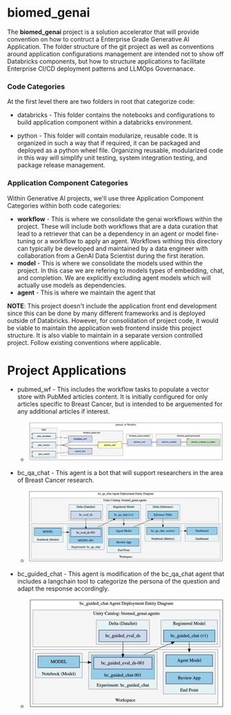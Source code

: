 # biomed_genai

The **biomed_genai** project is a solution accelerator that will provide convention on how to contruct a Enterprise Grade Generative AI Application. The folder structure of the git project as well as conventions around application configurations management are intended not to show off Databricks components, but how to structure applications to facilitate Enterprise CI/CD deployment patterns and LLMOps Governanace.

### Code Categories

At the first level there are two folders in root that categorize code:
 * databricks - This folder contains the notebooks and configurations to build application component within a databricks environment.

 * python - This folder will contain modularize, reusable code. It is organized in such a way that if required, it can be packaged and deployed as a python wheel file. Organizing reusable, modularized code in this way will simplify unit testing, system integration testing, and package release management. 

### Application Component Categories

Within Generative AI projects, we'll use three Application Component Categories within both code categories:

 * **workflow** - This is where we consolidate the genai workflows within the project. These will include both workflows that are a data curation that lead to a retriever that can be a dependency in an agent or model fine-tuning or a workflow to apply an agent. Workflows withing this directory can typically be developed and maintained by a data engineer with collaboration from a GenAI Data Scientist during the first iteration.
 * **model** - This is where we consolidate the models used within the project. In this case we are refering to models types of embedding, chat, and completion. We are explicitly excluding agent models which will actually use models as dependencies.
 * **agent** - This is where we maintain the agent that

**NOTE**: This project doesn't include the application front end development since this can be done by many different frameworks and is deployed outside of Databricks. However, for consolidation of project code, it would be viable to maintain the application web frontend inside this project structure. It is also viable to maintain in a separate version controlled project. Follow existing conventions where applicable.

# Project Applications

 * pubmed_wf - This includes the workflow tasks to populate a vector store with PubMed articles content. It is initially configured for only articles specific to Breast Cancer, but is intended to be arguemented for any additional articles if interest. 
   * ![pubmed_wf_entity](./ref/img/pubmed_wf_entity.png)

 * bc_qa_chat - This agent is a bot that will support researchers in the area of Breast Cancer research.
   * ![bc_qa_chat_entity](./ref/img/bc_qa_chat_entity.png)

 * bc_guided_chat - This agent is modification of the bc_qa_chat agent that includes a langchain tool to categorize the persona of the question and adapt the response accordingly.
   * ![bc_qa_chat_entity](./ref/img/bc_guided_chat_entity.png)